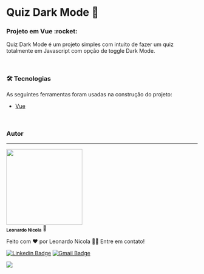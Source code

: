 # Quiz Dark Mode :dart:

<h3>Projeto em Vue :rocket:	</h3>
<p>Quiz Dark Mode é um projeto simples com intuito de fazer um quiz totalmente em Javascript com opção de toggle Dark Mode.</p>

</br>

### 🛠 Tecnologias

As seguintes ferramentas foram usadas na construção do projeto:

- [Vue](https://vuejs.org/)
</br>

### Autor
---

 <img src="https://avatars.githubusercontent.com/u/85263860?v=4" width="200px;" alt=""/>
 <br />
 <sub><b>Leonardo Nicola</b></sub></a> 🚀


Feito com ❤️ por Leonardo Nicola 👋🏽 Entre em contato!

[![Linkedin Badge](https://img.shields.io/badge/-Leonardo-blue?style=flat-square&logo=Linkedin&logoColor=white&link=https://www.linkedin.com/in/leonardonicola/)](https://www.linkedin.com/in/leonardonicola/) 
[![Gmail Badge](https://img.shields.io/badge/-leonardonicolares@gmail.com-c14438?style=flat-square&logo=Gmail&logoColor=white&link=mailto:leonardonicolares@gmail.com)](mailto:leonardonicolares@gmail.com)

<img src="https://img.shields.io/github/license/schmittzz/quizdarkmode"/>
